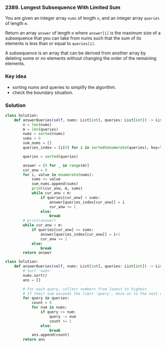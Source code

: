 ### 2389. Longest Subsequence With Limited Sum
You are given an integer array `nums` of length `n`, and an integer array `queries` of length `m`.

Return an array `answer` of length `m` where `answer[i]` is the maximum size of a subsequence that you can take from nums such that the sum of its elements is less than or equal to `queries[i]`.

A subsequence is an array that can be derived from another array by deleting some or no elements without changing the order of the remaining elements.

### Key idea
- sorting nums and queries to simplify the algorithm.
- check the boundary situation.


### Solution
```python
class Solution:
    def answerQueries(self, nums: List[int], queries: List[int]) -> List[int]:
        n = len(nums)
        m = len(queries)
        nums = sorted(nums)
        sums = 0
        sum_nums = []
        queries_index = [i[0] for i in sorted(enumerate(queries), key=lambda x:x[1])]

        queries = sorted(queries)

        answer = [0 for _ in range(m)]
        cur_anw = 0
        for i, value in enumerate(nums):
            sums += value
            sum_nums.append(sums)
            print(cur_anw, m, sums)
            while cur_anw < m:
                if queries[cur_anw] < sums:
                    answer[queries_index[cur_anw]] = i
                    cur_anw += 1
                else:
                    break
        # print(answer)
        while cur_anw < m:
            if queries[cur_anw] >= sums:
                answer[queries_index[cur_anw]] = i+1
                cur_anw += 1
            else:
                break
        return answer
```
```python
class Solution:
    def answerQueries(self, nums: List[int], queries: List[int]) -> List[int]:
        # Sort 'nums'
        nums.sort()
        ans = []

        # For each query, collect numbers from lowest to highest.
        # If their sum exceeds the limit 'query', move on to the next query.
        for query in queries:
            count = 0
            for num in nums:
                if query >= num:
                    query -= num
                    count += 1
                else:
                    break
            ans.append(count)
        return ans
```
